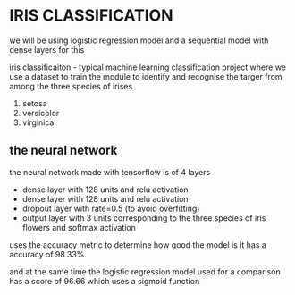 # IRIS CLASSIFICATION

we will be using logistic regression model and a sequential model with dense layers for this

iris classificaiton - typical machine learning classification project where we use a dataset to train the module to identify and recognise the targer from among the three species of irises

1. setosa
2. versicolor
3. virginica

## the neural network

the neural network made with tensorflow is of 4 layers

- dense layer with 128 units and relu activation
- dense layer with 128 units and relu activation
- dropout layer with rate=0.5 (to avoid overfitting)
- output layer with 3 units corresponding to the three species of iris flowers and softmax activation

uses the accuracy metric to determine how good the model is
it has a accuracy of 98.33%

and at the same time the logistic regression model used for a comparison has a score of 96.66
which uses a sigmoid function
